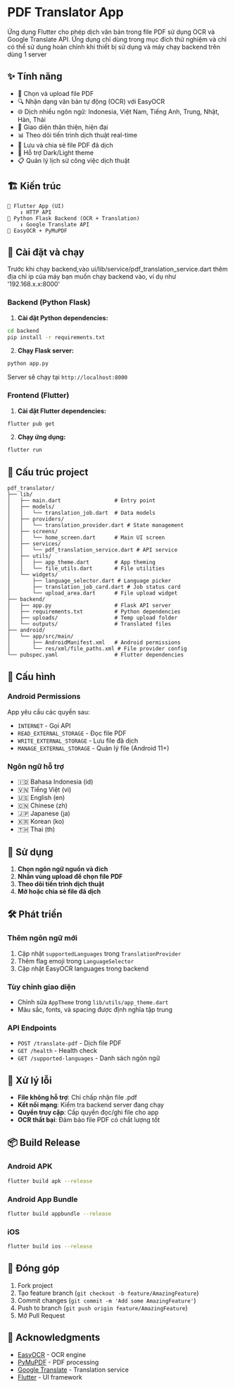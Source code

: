 # PDF Translator App

Ứng dụng Flutter cho phép dịch văn bản trong file PDF sử dụng OCR và Google Translate API.
Ứng dụng chỉ dùng trong mục đích thử nghiệm và chỉ có thể sử dụng hoàn chỉnh khi thiết bị sử dụng và máy chạy backend trên dùng 1 server

## ✨ Tính năng

- 📄 Chọn và upload file PDF
- 🔍 Nhận dạng văn bản tự động (OCR) với EasyOCR
- 🌐 Dịch nhiều ngôn ngữ: Indonesia, Việt Nam, Tiếng Anh, Trung, Nhật, Hàn, Thái
- 📱 Giao diện thân thiện, hiện đại
- 📊 Theo dõi tiến trình dịch thuật real-time
- 💾 Lưu và chia sẻ file PDF đã dịch
- 🎨 Hỗ trợ Dark/Light theme
- 📋 Quản lý lịch sử công việc dịch thuật

## 🏗️ Kiến trúc

```
📱 Flutter App (UI)
    ↕️ HTTP API
🐍 Python Flask Backend (OCR + Translation)
    ↕️ Google Translate API
🤖 EasyOCR + PyMuPDF
```

## 🚀 Cài đặt và chạy
Trước khi chạy backend,vào ui/lib/service/pdf_translation_service.dart thêm địa chỉ ip của máy bạn muốn chạy backend vào, ví dụ như '192.168.x.x:8000'
### Backend (Python Flask)

1. **Cài đặt Python dependencies:**
```bash
cd backend
pip install -r requirements.txt
```

2. **Chạy Flask server:**
```bash
python app.py
```
Server sẽ chạy tại `http://localhost:8000`

### Frontend (Flutter)

1. **Cài đặt Flutter dependencies:**
```bash
flutter pub get
```

2. **Chạy ứng dụng:**
```bash
flutter run
```

## 📁 Cấu trúc project

```
pdf_translator/
├── lib/
│   ├── main.dart                 # Entry point
│   ├── models/
│   │   └── translation_job.dart  # Data models
│   ├── providers/
│   │   └── translation_provider.dart # State management
│   ├── screens/
│   │   └── home_screen.dart      # Main UI screen
│   ├── services/
│   │   └── pdf_translation_service.dart # API service
│   ├── utils/
│   │   ├── app_theme.dart        # App theming
│   │   └── file_utils.dart       # File utilities
│   └── widgets/
│       ├── language_selector.dart # Language picker
│       ├── translation_job_card.dart # Job status card
│       └── upload_area.dart      # File upload widget
├── backend/
│   ├── app.py                    # Flask API server
│   ├── requirements.txt          # Python dependencies
│   ├── uploads/                  # Temp upload folder
│   └── outputs/                  # Translated files
├── android/
│   └── app/src/main/
│       ├── AndroidManifest.xml   # Android permissions
│       └── res/xml/file_paths.xml # File provider config
└── pubspec.yaml                  # Flutter dependencies
```

## 🔧 Cấu hình

### Android Permissions
App yêu cầu các quyền sau:
- `INTERNET` - Gọi API
- `READ_EXTERNAL_STORAGE` - Đọc file PDF
- `WRITE_EXTERNAL_STORAGE` - Lưu file đã dịch
- `MANAGE_EXTERNAL_STORAGE` - Quản lý file (Android 11+)

### Ngôn ngữ hỗ trợ
- 🇮🇩 Bahasa Indonesia (id)
- 🇻🇳 Tiếng Việt (vi)
- 🇺🇸 English (en)
- 🇨🇳 Chinese (zh)
- 🇯🇵 Japanese (ja)
- 🇰🇷 Korean (ko)
- 🇹🇭 Thai (th)

## 🎯 Sử dụng

1. **Chọn ngôn ngữ nguồn và đích**
2. **Nhấn vùng upload để chọn file PDF**
3. **Theo dõi tiến trình dịch thuật**
4. **Mở hoặc chia sẻ file đã dịch**

## 🛠️ Phát triển

### Thêm ngôn ngữ mới
1. Cập nhật `supportedLanguages` trong `TranslationProvider`
2. Thêm flag emoji trong `LanguageSelector`
3. Cập nhật EasyOCR languages trong backend

### Tùy chỉnh giao diện
- Chỉnh sửa `AppTheme` trong `lib/utils/app_theme.dart`
- Màu sắc, fonts, và spacing được định nghĩa tập trung

### API Endpoints
- `POST /translate-pdf` - Dịch file PDF
- `GET /health` - Health check
- `GET /supported-languages` - Danh sách ngôn ngữ

## 🐛 Xử lý lỗi

- **File không hỗ trợ**: Chỉ chấp nhận file .pdf
- **Kết nối mạng**: Kiểm tra backend server đang chạy
- **Quyền truy cập**: Cấp quyền đọc/ghi file cho app
- **OCR thất bại**: Đảm bảo file PDF có chất lượng tốt

## 📦 Build Release

### Android APK
```bash
flutter build apk --release
```

### Android App Bundle
```bash
flutter build appbundle --release
```

### iOS
```bash
flutter build ios --release
```

## 🤝 Đóng góp

1. Fork project
2. Tạo feature branch (`git checkout -b feature/AmazingFeature`)
3. Commit changes (`git commit -m 'Add some AmazingFeature'`)
4. Push to branch (`git push origin feature/AmazingFeature`)
5. Mở Pull Request



## 🙏 Acknowledgments

- [EasyOCR](https://github.com/JaidedAI/EasyOCR) - OCR engine
- [PyMuPDF](https://github.com/pymupdf/PyMuPDF) - PDF processing
- [Google Translate](https://translate.google.com/) - Translation service
- [Flutter](https://flutter.dev/) - UI framework

